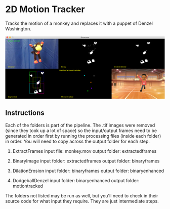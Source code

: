 
# 2D Motion Tracker

Tracks the motion of a monkey and replaces it with a puppet of Denzel Washington.

![alt text](./demo.png)

## Instructions

Each of the folders is part of the pipeline. The .tif images were removed (since they took up a lot of space) so the input/output frames need to be generated in order first by running the processing files (inside each folder) in order. You will need to copy across the output folder for each step.

1. ExtractFrames
input file: monkey.mov
output folder: extractedframes

2. BinaryImage
input folder: extractedframes
output folder: binaryframes

3. DilationErosion
input folder: binaryframes
output folder: binaryenhanced

4. DodgeballDenzel
input folder: binaryenhanced
output folder: motiontracked


The folders not listed may be run as well, but you'll need to check in their source code for what input they require. They are just intermediate steps.
